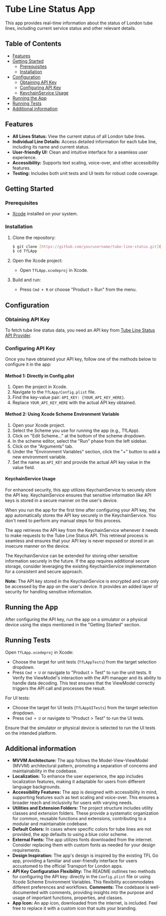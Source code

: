 # Tube Line Status App

This app provides real-time information about the status of London tube lines, including current service status and other relevant details.

## Table of Contents

- [Features](#features)
- [Getting Started](#getting-started)
  - [Prerequisites](#prerequisites)
  - [Installation](#installation)
- [Configuration](#configuration)
  - [Obtaining API Key](#obtaining-api-key)
  - [Configuring API Key](#configuring-api-key)
  - [KeychainService Usage](#keychainservice-usage)
- [Running the App](#running-the-app)
- [Running Tests](#running-tests)
- [Additional information](#acknowledgements)

## Features

- **All Lines Status:** View the current status of all London tube lines.
- **Individual Line Details:** Access detailed information for each tube line, including its name and current status.
- **User-friendly UI:** Clean and intuitive interface for a seamless user experience.
- **Accessibility:** Supports text scaling, voice-over, and other accessibility features.
- **Testing:** Includes both unit tests and UI tests for robust code coverage.

## Getting Started

### Prerequisites

- [Xcode](https://developer.apple.com/xcode/) installed on your system.

### Installation

1. Clone the repository:

    ```bash
    $ git clone [https://github.com/yourusername/tube-line-status.git](https://github.com/sarathkumarsankar/TfL-App.git)
    $ cd TfLApp
    ```

2. Open the Xcode project:

    - Open `TfLApp.xcodeproj` in Xcode.

3. Build and run:

    - Press `Cmd + R` or choose "Product > Run" from the menu.

## Configuration

### Obtaining API Key

To fetch tube line status data, you need an API key from [Tube Line Status API Provider](https://api.tfl.gov.uk).

### Configuring API Key

Once you have obtained your API key, follow one of the methods below to configure it in the app:

#### Method 1: Directly in Config.plist

1. Open the project in Xcode.
2. Navigate to the `TfLApp/Config.plist` file.
3. Find the key-value pair: `API_KEY: {YOUR_API_KEY_HERE}`.
4. Replace `YOUR_API_KEY_HERE` with the actual API key obtained.

#### Method 2: Using Xcode Scheme Environment Variable

1. Open your Xcode project.
2. Select the Scheme you use for running the app (e.g., TfLApp).
3. Click on "Edit Scheme..." at the bottom of the scheme dropdown.
4. In the scheme editor, select the "Run" phase from the left sidebar.
5. Click on the "Arguments" tab.
6. Under the "Environment Variables" section, click the "+" button to add a new environment variable.
7. Set the name as `API_KEY` and provide the actual API key value in the value field.

#### KeychainService Usage

For enhanced security, this app utilizes KeychainService to securely store the API key. KeychainService ensures that sensitive information like API keys is stored in a secure manner on the user's device.

When you run the app for the first time after configuring your API key, the app automatically stores the API key securely in the KeychainService. You don't need to perform any manual steps for this process.

The app retrieves the API key from the KeychainService whenever it needs to make requests to the Tube Line Status API. This retrieval process is seamless and ensures that your API key is never exposed or stored in an insecure manner on the device.

The KeychainService can be extended for storing other sensitive information securely in the future. If the app requires additional secure storage, consider leveraging the existing KeychainService implementation for a consistent and secure approach.

**Note:** The API key stored in the KeychainService is encrypted and can only be accessed by the app on the user's device. It provides an added layer of security for handling sensitive information.

## Running the App

After configuring the API key, run the app on a simulator or a physical device using the steps mentioned in the "Getting Started" section.

## Running Tests

Open `TfLApp.xcodeproj` in Xcode:

- Choose the target for unit tests (`TfLAppTests`) from the target selection dropdown.
- Press `Cmd + U` or navigate to "Product > Test" to run the unit tests.
It Verify the ViewModel's interaction with the API manager and its ability to handle data decoding. This test ensures that the ViewModel correctly triggers the API call and processes the result.

For UI tests:

- Choose the target for UI tests (`TfLAppUITests`) from the target selection dropdown.
- Press `Cmd + U` or navigate to "Product > Test" to run the UI tests.

Ensure that the simulator or physical device is selected to run the UI tests on the intended platform.

## Additional information

- **MVVM Architecture:** The app follows the Model-View-ViewModel (MVVM) architectural pattern, promoting a separation of concerns and maintainability in the codebase.
- **Localization:** To enhance the user experience, the app includes localization features, making it adaptable for users from different language backgrounds.
- **Accessibility Features:** The app is designed with accessibility in mind, supporting features such as text scaling and voice-over. This ensures a broader reach and inclusivity for users with varying needs.
- **Utilities and Extension Folders:** The project structure includes utility classes and extension folders. These provide a systematic organization for common, reusable functions and extensions, contributing to a modular and maintainable codebase.
- **Default Colors:** In cases where specific colors for tube lines are not provided, the app defaults to using a blue color scheme.
- **External Fonts:** The app utilizes fonts downloaded from the internet. Consider replacing them with custom fonts as needed for your design requirements.
- **Design Inspiration:** The app's design is inspired by the existing TFL Go app, providing a familiar and user-friendly interface for users accustomed to the official Transport for London apps.
- **API Key Configuration Flexibility:** The README outlines two methods for configuring the API key: directly in the `Config.plist` file or using Xcode Scheme Environment Variables. This flexibility accommodates different preferences and workflows.
  **Comments:** The codebase is well-documented with comments, providing insights into the purpose and usage of important functions, properties, and classes.
- **App Icon:** An app icon, downloaded from the internet, is included. Feel free to replace it with a custom icon that suits your branding.

